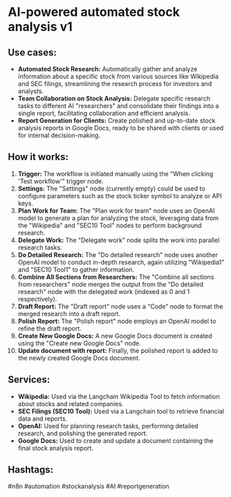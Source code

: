 # AI-powered automated stock analysis v1

## Use cases:

- **Automated Stock Research:** Automatically gather and analyze information about a specific stock from various sources like Wikipedia and SEC filings, streamlining the research process for investors and analysts.
- **Team Collaboration on Stock Analysis:** Delegate specific research tasks to different AI "researchers" and consolidate their findings into a single report, facilitating collaboration and efficient analysis.
- **Report Generation for Clients:** Create polished and up-to-date stock analysis reports in Google Docs, ready to be shared with clients or used for internal decision-making.

## How it works:

1.  **Trigger:** The workflow is initiated manually using the "When clicking 'Test workflow'" trigger node.
2.  **Settings:** The "Settings" node (currently empty) could be used to configure parameters such as the stock ticker symbol to analyze or API keys.
3.  **Plan Work for Team:** The "Plan work for team" node uses an OpenAI model to generate a plan for analyzing the stock, leveraging data from the "Wikipedia" and "SEC10 Tool" nodes to perform background research.
4.  **Delegate Work:** The "Delegate work" node splits the work into parallel research tasks.
5.  **Do Detailed Research:** The "Do detailed research" node uses another OpenAI model to conduct in-depth research, again utilizing "Wikipedia1" and "SEC10 Tool1" to gather information.
6.  **Combine All Sections from Researchers:** The "Combine all sections from researchers" node merges the output from the "Do detailed research" node with the delegated work (indexed as 0 and 1 respectively).
7.  **Draft Report:** The "Draft report" node uses a "Code" node to format the merged research into a draft report.
8.  **Polish Report:** The "Polish report" node employs an OpenAI model to refine the draft report.
9.  **Create New Google Docs:** A new Google Docs document is created using the "Create new Google Docs" node.
10. **Update document with report:** Finally, the polished report is added to the newly created Google Docs document.

## Services:

-   **Wikipedia:** Used via the Langchain Wikipedia Tool to fetch information about stocks and related companies.
-   **SEC Filings (SEC10 Tool):**  Used via a Langchain tool to retrieve financial data and reports.
-   **OpenAI:** Used for planning research tasks, performing detailed research, and polishing the generated report.
-   **Google Docs:** Used to create and update a document containing the final stock analysis report.

## Hashtags:

#n8n #automation #stockanalysis #AI #reportgeneration
